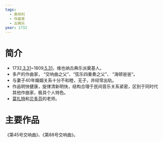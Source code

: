 ```yaml
---
tags:
  - 奥地利
  - 作曲家
  - 古典乐
year: 1732
---
```

# 简介

- 1732[.3.31](2024-03-31.md)~1809[.5.31](2024-05-31.md)，维也纳古典乐派奠基人。
- 多产的作曲家， “交响曲之父”、“弦乐四重奏之父”、 “海顿爸爸“。
- 与妻子40年婚姻关系十分不和睦，无子，并经常出轨。
- 作品明快健康，旋律清新明快，结构合理于民间音乐关系紧密，区别于同时代其他作曲家，极具个人特色。
- [莫扎特](莫扎特.md)和[贝多芬](贝多芬.md)的老师。
# 主要作品

《第45号交响曲》、《第88号交响曲》。